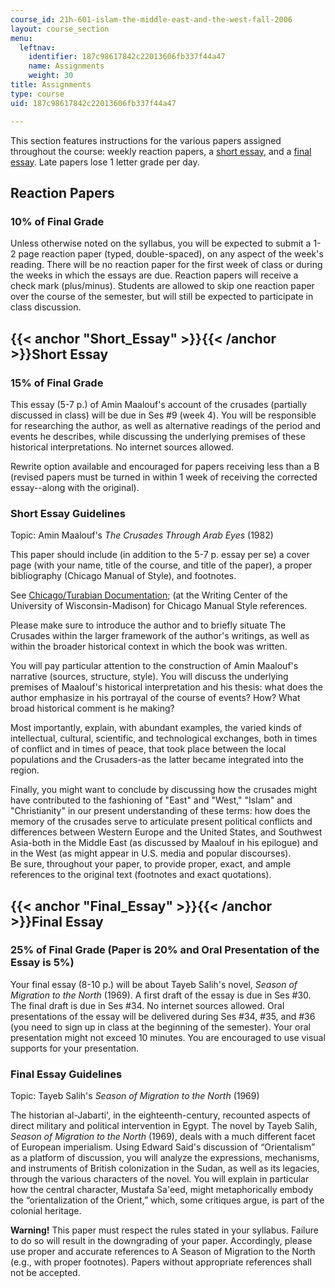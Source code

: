 ```yaml
---
course_id: 21h-601-islam-the-middle-east-and-the-west-fall-2006
layout: course_section
menu:
  leftnav:
    identifier: 187c98617842c22013606fb337f44a47
    name: Assignments
    weight: 30
title: Assignments
type: course
uid: 187c98617842c22013606fb337f44a47

---
```


This section features instructions for the various papers assigned throughout the course: weekly reaction papers, a [short essay](#Short_Essay), and a [final essay](#Final_Essay). Late papers lose 1 letter grade per day.

Reaction Papers
---------------

### 10% of Final Grade

Unless otherwise noted on the syllabus, you will be expected to submit a 1-2 page reaction paper (typed, double-spaced), on any aspect of the week's reading. There will be no reaction paper for the first week of class or during the weeks in which the essays are due. Reaction papers will receive a check mark (plus/minus). Students are allowed to skip one reaction paper over the course of the semester, but will still be expected to participate in class discussion.

{{< anchor "Short_Essay" >}}{{< /anchor >}}Short Essay
------------------------------------------------------

### 15% of Final Grade

This essay (5-7 p.) of Amin Maalouf's account of the crusades (partially discussed in class) will be due in Ses #9 (week 4). You will be responsible for researching the author, as well as alternative readings of the period and events he describes, while discussing the underlying premises of these historical interpretations. No internet sources allowed.

Rewrite option available and encouraged for papers receiving less than a B (revised papers must be turned in within 1 week of receiving the corrected essay--along with the original).

### Short Essay Guidelines

Topic: Amin Maalouf's _The Crusades Through Arab Eyes_ (1982)

This paper should include (in addition to the 5-7 p. essay per se) a cover page (with your name, title of the course, and title of the paper), a proper bibliography (Chicago Manual of Style), and footnotes.

See [Chicago/Turabian Documentation](https://writing.wisc.edu/handbook/documentation/docchicago/); (at the Writing Center of the University of Wisconsin-Madison) for Chicago Manual Style references.

Please make sure to introduce the author and to briefly situate The Crusades within the larger framework of the author's writings, as well as within the broader historical context in which the book was written.

You will pay particular attention to the construction of Amin Maalouf's narrative (sources, structure, style). You will discuss the underlying premises of Maalouf's historical interpretation and his thesis: what does the author emphasize in his portrayal of the course of events? How? What broad historical comment is he making?

Most importantly, explain, with abundant examples, the varied kinds of intellectual, cultural, scientific, and technological exchanges, both in times of conflict and in times of peace, that took place between the local populations and the Crusaders-as the latter became integrated into the region.

Finally, you might want to conclude by discussing how the crusades might have contributed to the fashioning of "East" and "West," "Islam" and "Christianity" in our present understanding of these terms: how does the memory of the crusades serve to articulate present political conflicts and differences between Western Europe and the United States, and Southwest Asia-both in the Middle East (as discussed by Maalouf in his epilogue) and in the West (as might appear in U.S. media and popular discourses).  
Be sure, throughout your paper, to provide proper, exact, and ample references to the original text (footnotes and exact quotations).

{{< anchor "Final_Essay" >}}{{< /anchor >}}Final Essay
------------------------------------------------------

### 25% of Final Grade (Paper is 20% and Oral Presentation of the Essay is 5%)

Your final essay (8-10 p.) will be about Tayeb Salih's novel, _Season of Migration to the North_ (1969). A first draft of the essay is due in Ses #30. The final draft is due in Ses #34. No internet sources allowed. Oral presentations of the essay will be delivered during Ses #34, #35, and #36 (you need to sign up in class at the beginning of the semester). Your oral presentation might not exceed 10 minutes. You are encouraged to use visual supports for your presentation.

### Final Essay Guidelines

Topic: Tayeb Salih's _Season of Migration to the North_ (1969)

The historian al-Jabarti', in the eighteenth-century, recounted aspects of direct military and political intervention in Egypt. The novel by Tayeb Salih, _Season of Migration to the North_ (1969), deals with a much different facet of European imperialism. Using Edward Said's discussion of “Orientalism” as a platform of discussion, you will analyze the expressions, mechanisms, and instruments of British colonization in the Sudan, as well as its legacies, through the various characters of the novel. You will explain in particular how the central character, Mustafa Sa'eed, might metaphorically embody the “orientalization of the Orient,” which, some critiques argue, is part of the colonial heritage.

**Warning!** This paper must respect the rules stated in your syllabus. Failure to do so will result in the downgrading of your paper. Accordingly, please use proper and accurate references to A Season of Migration to the North (e.g., with proper footnotes). Papers without appropriate references shall not be accepted.